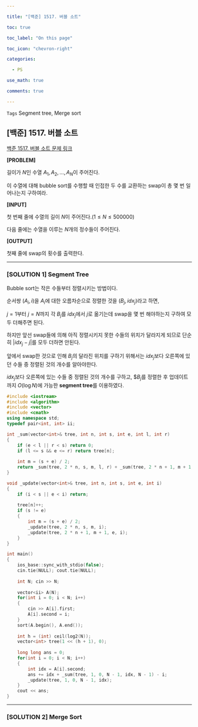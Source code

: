```yaml
---

title: "[백준] 1517. 버블 소트"

toc: true

toc_label: "On this page"

toc_icon: "chevron-right"

categories:

  - PS

use_math: true

comments: true

---
```


`Tags` Segment tree, Merge sort

## [백준] 1517. 버블 소트

[백준 1517. 버블 소트 문제 링크](https://www.acmicpc.net/problem/1517)

**[PROBLEM]**

길이가 $N$인 수열 $A_1, A_2, \dots, A_N$이 주어진다.

이 수열에 대해 bubble sort를 수행할 때 인접한 두 수를 교환하는 swap이 총 몇 번 일어나는지 구하여라.

**[INPUT]**

첫 번째 줄에 수열의 길이 $N$이 주어진다.($1 \leq N \leq 500000$)

다음 줄에는 수열을 이루는 $N$개의 정수들이 주어진다.

**[OUTPUT]**

첫째 줄에 swap의 횟수를 출력한다.

---

### [SOLUTION 1] Segment Tree

Bubble sort는 작은 수들부터 정렬시키는 방법이다.

순서쌍 $(A_i, i)$을 $A_i$에 대한 오름차순으로 정렬한 것을 $(B_j, idx_j)$라고 하면,

$j = 1$부터 $j = N$까지 각 $B_j$를 $idx_j$에서 $j$로 옮기는데 swap을 몇 번 해야하는지 구하여 모두 더해주면 된다.

하지만 앞선 swap들에 의해 아직 정렬시키지 못한 수들의 위치가 달라지게 되므로 단순히 $\left\vert idx_j - j \right\vert$를 모두 더하면 안된다.

앞에서 swap한 것으로 인해 $B_j$의 달라진 위치를 구하기 위해서는 $idx_j$보다 오른쪽에 있던 수들 중 정렬된 것의 개수를 알아야한다.

$idx_j$보다 오른쪽에 있는 수들 중 정렬된 것의 개수를 구하고, $$B_j$를 정렬한 후 업데이트까지 $O(\log N)$에 가능한 **segment tree**를 이용하였다.

```cpp
#include <iostream>
#include <algorithm>
#include <vector>
#include <cmath>
using namespace std;
typedef pair<int, int> ii;

int _sum(vector<int>& tree, int n, int s, int e, int l, int r)
{
    if (e < l || r < s) return 0;
    if (l <= s && e <= r) return tree[n];
    
    int m = (s + e) / 2;
    return _sum(tree, 2 * n, s, m, l, r) + _sum(tree, 2 * n + 1, m + 1, e, l ,r);
}

void _update(vector<int>& tree, int n, int s, int e, int i)
{
    if (i < s || e < i) return;
    
    tree[n]++;
    if (s != e)
    {
        int m = (s + e) / 2;
        _update(tree, 2 * n, s, m, i);
        _update(tree, 2 * n + 1, m + 1, e, i);
    }
}

int main()
{
    ios_base::sync_with_stdio(false);
    cin.tie(NULL); cout.tie(NULL);
    
    int N; cin >> N;
    
    vector<ii> A(N);
    for(int i = 0; i < N; i++)
    {
        cin >> A[i].first;
        A[i].second = i;
    }
    sort(A.begin(), A.end());
    
    int h = (int) ceil(log2(N));
    vector<int> tree(1 << (h + 1), 0);
    
    long long ans = 0;
    for(int i = 0; i < N; i++)
    {
        int idx = A[i].second;
        ans += idx + _sum(tree, 1, 0, N - 1, idx, N - 1) - i;
        _update(tree, 1, 0, N - 1, idx);
    }
    cout << ans;
}
```

---

### [SOLUTION 2] Merge Sort






